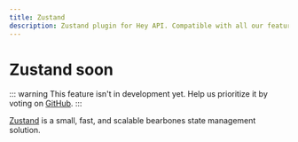 ```yaml
---
title: Zustand
description: Zustand plugin for Hey API. Compatible with all our features.
---
```


# Zustand <span data-soon>soon</span>

::: warning
This feature isn't in development yet. Help us prioritize it by voting on [GitHub](https://github.com/hey-api/openapi-ts/issues/1480).
:::

[Zustand](https://zustand-demo.pmnd.rs/) is a small, fast, and scalable bearbones state management solution.

<!--@include: ../../sponsorship.md-->
